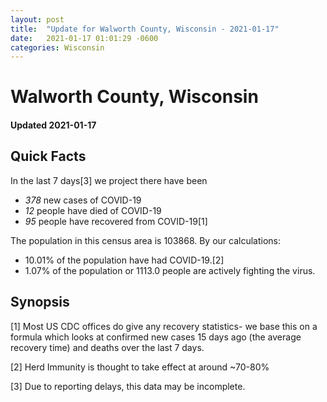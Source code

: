 ```yaml
---
layout: post
title:  "Update for Walworth County, Wisconsin - 2021-01-17"
date:   2021-01-17 01:01:29 -0600
categories: Wisconsin
---
```


# Walworth County, Wisconsin
#### Updated 2021-01-17

## Quick Facts

In the last 7 days[3] we project there have been
- *378* new cases of COVID-19
- *12* people have died of COVID-19
- *95* people have recovered from COVID-19[1]

The population in this census area is 103868. By our calculations:
- 10.01% of the population have had COVID-19.[2]
- 1.07% of the population or 1113.0 people are actively fighting the virus.

## Synopsis




[1] Most US CDC offices do give any recovery statistics- we base this on a formula which looks at confirmed new cases
15 days ago (the average recovery time) and deaths over the last 7 days.

[2] Herd Immunity is thought to take effect at around ~70-80%

[3] Due to reporting delays, this data may be incomplete.
 
    